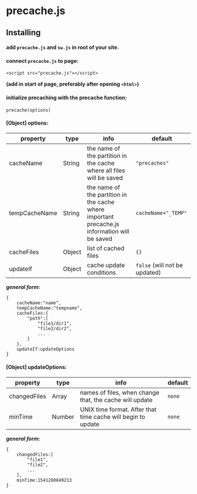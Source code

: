 # precache.js

## Installing

#### add `precache.js`  and `sw.js` in root of your site.
 
 
 #### connect `precache.js` to page:
 
	<script src="precache.js"></script>
**(add in start of page, preferably after opening `<html>`)**

#### initialize precaching with the precache function:

    precache(options)

#### [Object] options:
|property|type|info|default|
|--|--|--|--|
|cacheName|String|the name of the partition in the cache where all files will be saved|`"precaches"`|
|tempCacheName|String|the name of the partition in the cache where important precache.js information will be saved|`cacheName+"_TEMP"`|
|cacheFiles|Object|list of cached files|`{}`|
|updateIf|Object|cache update conditions|`false` (will not be updated)|

***general form:***

    {
	    cacheName:"name",
	    tempCacheName:"tempname",
	    cacheFiles:{
			"path":[
				"file1/dir1",
				"file2/dir2",
				...
			]
		},
		updateIf:updateOptions
    }
#### [Object] updateOptions:
|property|type|info|default|
|--|--|--|--|
|changedFiles|Array|names of files, when change that, the cache will update|`none`|
|minTime|Number|UNIX time format. After that time cache will begin to update|`none`|
***general form:***

    {
	    changedFiles:[
			"file1",
			"file2",
			...
		],
		minTime:1541280849213
    }
